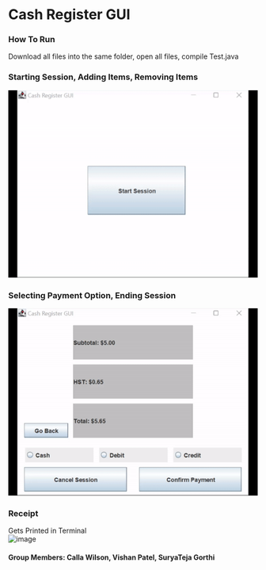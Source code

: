 # Cash Register GUI

### How To Run
Download all files into the same folder, open all files, compile Test.java

### Starting Session, Adding Items, Removing Items
![](Gif_1.gif)

### Selecting Payment Option, Ending Session
![](Gif_2.gif)

### Receipt
Gets Printed in Terminal <br>
<img width="227" alt="image" src="https://user-images.githubusercontent.com/94568955/198856765-54153ee3-003a-4f04-93e3-1027a943b656.png">


#### Group Members: Calla Wilson, Vishan Patel, SuryaTeja Gorthi
